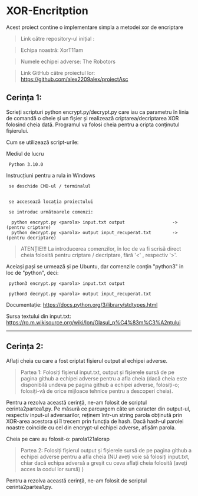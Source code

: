 # XOR-Encritption


Acest proiect contine o implementare simpla a metodei xor de encriptare

> Link către repository-ul inițial : 

> Echipa noastră: XorT11am

> Numele echipei adverse: The Robotors

> Link GitHub către proiectul lor: https://github.com/alex2209alex/proiectAsc 

## Cerința 1: 

Scrieți scripturi python encrypt.py/decrypt.py care iau ca parametru în linia de comandă o cheie și un fișier și realizează criptarea/decriptarea XOR folosind cheia dată. Programul va folosi cheia pentru a cripta conținutul fișierului.

Cum se utilizează script-urile:


  Mediul de lucru


     Python 3.10.0


  Instrucțiuni pentru a rula in Windows


     se deschide CMD-ul / terminalul


     se accesează locația proiectului

     se introduc următoarele comenzi:

      python encrypt.py <parola> input.txt output                  -> (pentru criptare)
      python decrypt.py <parola> output input_recuperat.txt        -> (pentru decriptare)


> ATENȚIE!!! La introducerea comenzilor, în loc de <parola> va fi scrisă direct cheia folosită pentru criptare / decriptare, fără '<' , respectiv '>'.

  Aceiași pași se urmează și pe Ubuntu, dar comenzile conțin "python3" in loc de "python", deci:

     python3 encrypt.py <parola> input.txt output
  
     python3 decrypt.py <parola> output input_recuperat.txt
  
  
  

Documentație: https://docs.python.org/3/library/stdtypes.html

Sursa textului din input.txt: https://ro.m.wikisource.org/wiki/Ion/Glasul_p%C4%83m%C3%A2ntului

------------------------------------------------------------------------------------------------------------------------------------------------------------------------------


## Cerința 2: 
  
Aflați cheia cu care a fost criptat fișierul output al echipei adverse.

> Partea 1: Folosiți fișierul input.txt, output și fișierele sursă de pe pagina github a echipei adverse pentru a afla cheia (dacă cheia este disponibilă undeva pe pagina github a echipei adverse, folosiți-o; folosiți-vă de orice mijloace tehnice pentru a descoperi cheia).

Pentru a rezolva această cerință, ne-am folosit de scriptul cerinta2partea1.py. Pe măsură ce parcurgem câte un caracter din output-ul, respectiv input-ul adversarilor, reținem într-un string parola obținută prin XOR-area acestora și îl trecem prin funcția de hash. Dacă hash-ul parolei noastre coincide cu cel din encrypt-ul echipei adverse, afișăm parola.
  
Cheia pe care au folosit-o: parola121alorap

> Partea 2: Folosiți fișierul output și fișierele sursă de pe pagina github a echipei
adverse pentru a afla cheia (NU aveți voie să folosiți input.txt, chiar dacă echipa adversă a greșit cu ceva aflați cheia folosită (aveți acces la codul lor sursă) )

Pentru a rezolva această cerință, ne-am folosit de scriptul cerinta2partea1.py.
